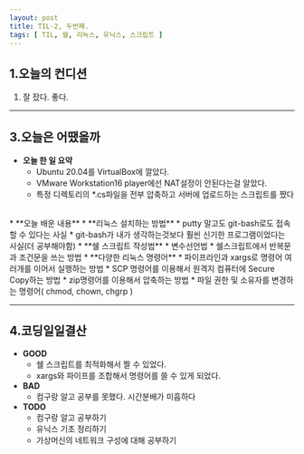 ```yaml
---
layout: post
title: TIL-2, 두번째.
tags: [ TIL, 쉘, 리눅스, 유닉스, 스크립트 ]
---
```


## 1.오늘의 컨디션
1. 잘 잤다. 좋다.

***

## 3.오늘은 어땠을까
* **오늘 한 일 요약**  
  * Ubuntu 20.04를 VirtualBox에 깔았다.
  * VMware Workstation16 player에선 NAT설정이 안된다는걸 알았다.
  * 특정 디렉토리의 *.cs파일을 전부 압축하고 서버에 업로드하는 스크립트를 짰다
<br>
* **오늘 배운 내용**  
  * **리눅스 설치하는 방법**
    * putty 말고도 git-bash로도 접속할 수 있다는 사실  
    * git-bash가 내가 생각하는것보다 훨씬 신기한 프로그램이었다는 사실(더 공부해야함)
  * **쉘 스크립트 작성법**
    * 변수선언법
    * 쉘스크립트에서 반복문과 조건문을 쓰는 방법
  * **다양한 리눅스 명령어**
    * 파이프라인과 xargs로 명령어 여러개를 이어서 실행하는 방법
    * SCP 명령어를 이용해서 원격지 컴퓨터에 Secure Copy하는 방법
    * zip명령어를 이용해서 압축하는 방법
    * 파일 권한 및 소유자를 변경하는 명령어( chmod, chown, chgrp )
    
***

## 4.코딩일일결산
* **GOOD**
  * 쉘 스크립트를 최적화해서 짤 수 있었다.
  * xargs와 파이프를 조합해서 명령어를 쓸 수 있게 되었다.
* **BAD**
  * 컴구랑 알고 공부를 못했다. 시간분배가 미흡하다
* **TODO**
  * 컴구랑 알고 공부하기
  * 유닉스 기초 정리하기
  * 가상머신의 네트워크 구성에 대해 공부하기
